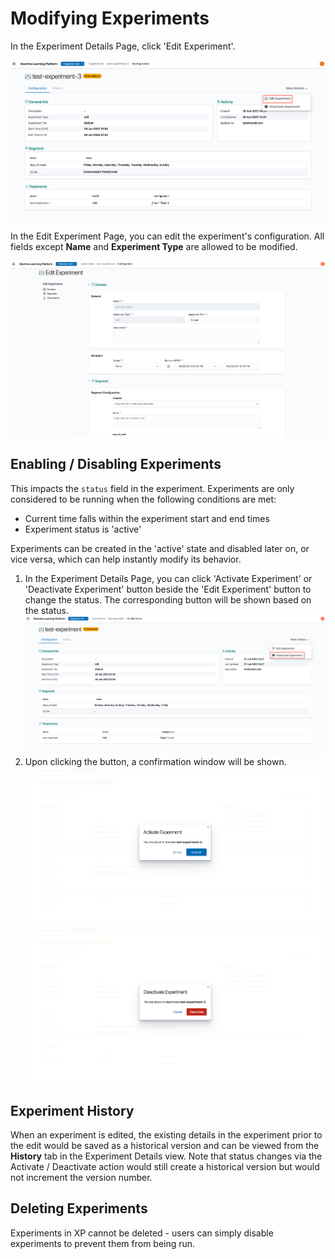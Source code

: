 # Modifying Experiments

In the Experiment Details Page, click 'Edit Experiment'.

![Modify Experiment Edit Button](../assets/06_modifying_experiment_edit_button.png)

In the Edit Experiment Page, you can edit the experiment's configuration. All fields except **Name** and **Experiment Type** are allowed to be modified.

![Modify Experiment Edit Page](../assets/06_modifying_experiment_edit_page.png)

## Enabling / Disabling Experiments

This impacts the `status` field in the experiment. Experiments are only considered to be running when the following conditions are met:

* Current time falls within the experiment start and end times
* Experiment status is 'active'

Experiments can be created in the 'active' state and disabled later on, or vice versa, which can help instantly modify its behavior.

1. In the Experiment Details Page, you can click 'Activate Experiment' or 'Deactivate Experiment' button beside the 'Edit Experiment' button to change the status. The corresponding button will be shown based on the status.
![Modify Experiment Deactivate Button](../assets/06_modifying_experiment_deactivate_button.png)
2. Upon clicking the button, a confirmation window will be shown.
![Modify Experiment Activate Modal](../assets/06_modifying_experiment_activate.png)
![Modify Experiment Deactivate Modal](../assets/06_modifying_experiment_deactivate.png)

## Experiment History

When an experiment is edited, the existing details in the experiment prior to the edit would be saved as a historical version and can be viewed from the **History** tab in the Experiment Details view. Note that status changes via the Activate / Deactivate action would still create a historical version but would not increment the version number.

## Deleting Experiments

Experiments in XP cannot be deleted - users can simply disable experiments to prevent them from being run.
